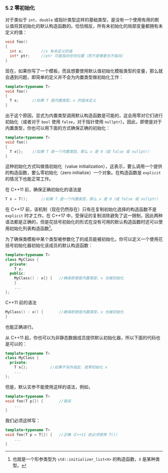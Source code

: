 ### 5.2    零初始化

对于类似于 `int`、`double` 或指针类型这样的基础类型，是没有一个使用有用的默认值将其初始化的默认构造函数的。恰恰相反，所有未初始化的局部变量都拥有未定义的值：

```c++
void foo()
{
  int x;		//x 有未定义的值
  int* ptr;		//ptr 可能指向任何位置（而不是哪里也不指向）
}
```

现在，如果你写了一个模板，而且想要使用默认值初始化模板类型的变量，那么就会遇到问题，即简单的定义并不会为内置类型做初始化工作：

```c++
template<typename T>
void foo()
{
  T x;		//如果 T 是内置类型，x 的值未定义
}
```

出于这个原因，显式为内置类型调用默认构造函数是可能的，这会用零对它们进行初始化（或者对于 `bool` 使用 `false`，对于指针使用 `nullptr`）。因此，即使是对于内置类型，你也可以用下面的方式确保正确的初始化：

```c++
template<typename T>
void foo()
{
  T x{};	//如果 T 是一个内置类型，那么 x 是 0（或 false 或 nullptr）
}
```

这种初始化方式叫做值初始化（value initialization），这表示，要么调用一个提供的构造函数，要么零初始化（zero initialize）一个对象。在构造函数是 `explicit` 的情况下也能正常工作。

在 C++11 前，确保正确初始化的语法是

```c++
T x = T();		//如果 T 是一个内置类型，那么 x 是 0（或 false 或 nullptr）
```

在 C++17 前，该机制（现在仍然存在）只有在复制初始化选择的构造函数不是 `explicit` 时才工作。在 C++17 中，受保证的复制消除避免了这一限制，因此两种语法都是正确的，但是花括号初始化的形式在没有可用的默认构造函数时还可以使用初始化列表构造函数[^1]。

[^1]:也就是一个形参类型为 `std::initializer_list<X>` 的构造函数，`X` 是某种类型。

为了确保类模板中某个类型被参数化了的成员能被初始化，你可以定义一个使用花括号初始化器初始化该成员的默认构造函数：

```c++
template<typename T>
class MyClass {
  private:
    T x;
  public:
    MyClass() : x{} {	//确保即使是内置类型，x 也被初始化
    }
    ...
};
```

C++11 前的语法

```c++
MyClass() : x() {		//确保即使是内置类型，x 也被初始化
}
```

也能正确进行。

从 C++11 起，你也可以为非静态数据成员提供默认初始化器，所以下面的代码也是可以的：

```c++
template<typename T>
class MyClass {
  private:
    T x{};			//如果不另外指定，就零初始化 x
    ...
};
```

但是，默认实参不能使用这样的语法，例如，

```c++
template<typename T>
void foo(T p{}) {		//错误
    ...
}
```

我们必须这样写：

```c++
template<typename T>
void foo(T p = T{}) {	//正确（C++11 前必须使用 T()）
    ...
}
```

